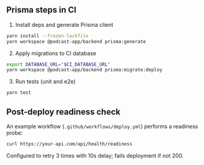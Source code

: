## Prisma steps in CI

1. Install deps and generate Prisma client

```bash
yarn install --frozen-lockfile
yarn workspace @podcast-app/backend prisma:generate
```

2. Apply migrations to CI database

```bash
export DATABASE_URL="$CI_DATABASE_URL"
yarn workspace @podcast-app/backend prisma:migrate:deploy
```

3. Run tests (unit and e2e)

```bash
yarn test
```

## Post-deploy readiness check

An example workflow (`.github/workflows/deploy.yml`) performs a readiness probe:

```bash
curl https://your-api.com/api/health/readiness
```

Configured to retry 3 times with 10s delay; fails deployment if not 200.

